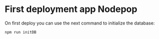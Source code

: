 # First deployment app Nodepop

On first deploy you can use the next command to initialize the database:

```sh
npm run initDB
```